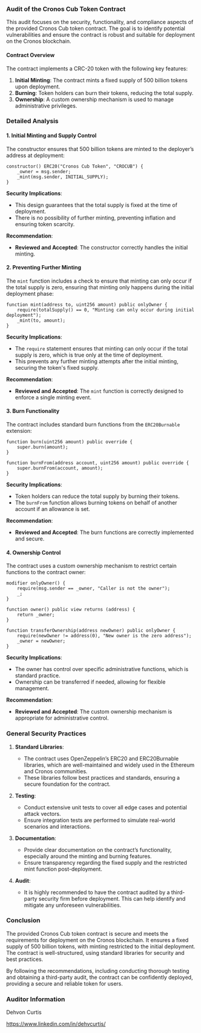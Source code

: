 ### Audit of the Cronos Cub Token Contract

This audit focuses on the security, functionality, and compliance aspects of the provided Cronos Cub token contract. The goal is to identify potential vulnerabilities and ensure the contract is robust and suitable for deployment on the Cronos blockchain.

#### Contract Overview

The contract implements a CRC-20 token with the following key features:
1. **Initial Minting**: The contract mints a fixed supply of 500 billion tokens upon deployment.
2. **Burning**: Token holders can burn their tokens, reducing the total supply.
3. **Ownership**: A custom ownership mechanism is used to manage administrative privileges.

### Detailed Analysis

#### 1. **Initial Minting and Supply Control**

The constructor ensures that 500 billion tokens are minted to the deployer’s address at deployment:

```solidity
constructor() ERC20("Cronos Cub Token", "CROCUB") {
    _owner = msg.sender;
    _mint(msg.sender, INITIAL_SUPPLY);
}
```

**Security Implications**:
- This design guarantees that the total supply is fixed at the time of deployment.
- There is no possibility of further minting, preventing inflation and ensuring token scarcity.

**Recommendation**:
- **Reviewed and Accepted**: The constructor correctly handles the initial minting.

#### 2. **Preventing Further Minting**

The `mint` function includes a check to ensure that minting can only occur if the total supply is zero, ensuring that minting only happens during the initial deployment phase:

```solidity
function mint(address to, uint256 amount) public onlyOwner {
    require(totalSupply() == 0, "Minting can only occur during initial deployment");
    _mint(to, amount);
}
```

**Security Implications**:
- The `require` statement ensures that minting can only occur if the total supply is zero, which is true only at the time of deployment.
- This prevents any further minting attempts after the initial minting, securing the token's fixed supply.

**Recommendation**:
- **Reviewed and Accepted**: The `mint` function is correctly designed to enforce a single minting event.

#### 3. **Burn Functionality**

The contract includes standard burn functions from the `ERC20Burnable` extension:

```solidity
function burn(uint256 amount) public override {
    super.burn(amount);
}

function burnFrom(address account, uint256 amount) public override {
    super.burnFrom(account, amount);
}
```

**Security Implications**:
- Token holders can reduce the total supply by burning their tokens.
- The `burnFrom` function allows burning tokens on behalf of another account if an allowance is set.

**Recommendation**:
- **Reviewed and Accepted**: The burn functions are correctly implemented and secure.

#### 4. **Ownership Control**

The contract uses a custom ownership mechanism to restrict certain functions to the contract owner:

```solidity
modifier onlyOwner() {
    require(msg.sender == _owner, "Caller is not the owner");
    _;
}

function owner() public view returns (address) {
    return _owner;
}

function transferOwnership(address newOwner) public onlyOwner {
    require(newOwner != address(0), "New owner is the zero address");
    _owner = newOwner;
}
```

**Security Implications**:
- The owner has control over specific administrative functions, which is standard practice.
- Ownership can be transferred if needed, allowing for flexible management.

**Recommendation**:
- **Reviewed and Accepted**: The custom ownership mechanism is appropriate for administrative control.

### General Security Practices

1. **Standard Libraries**:
   - The contract uses OpenZeppelin’s ERC20 and ERC20Burnable libraries, which are well-maintained and widely used in the Ethereum and Cronos communities.
   - These libraries follow best practices and standards, ensuring a secure foundation for the contract.

2. **Testing**:
   - Conduct extensive unit tests to cover all edge cases and potential attack vectors.
   - Ensure integration tests are performed to simulate real-world scenarios and interactions.

3. **Documentation**:
   - Provide clear documentation on the contract’s functionality, especially around the minting and burning features.
   - Ensure transparency regarding the fixed supply and the restricted mint function post-deployment.

4. **Audit**:
   - It is highly recommended to have the contract audited by a third-party security firm before deployment. This can help identify and mitigate any unforeseen vulnerabilities.

### Conclusion

The provided Cronos Cub token contract is secure and meets the requirements for deployment on the Cronos blockchain. It ensures a fixed supply of 500 billion tokens, with minting restricted to the initial deployment. The contract is well-structured, using standard libraries for security and best practices.

By following the recommendations, including conducting thorough testing and obtaining a third-party audit, the contract can be confidently deployed, providing a secure and reliable token for users.

### Auditor Information
Dehvon Curtis

https://www.linkedin.com/in/dehvcurtis/
